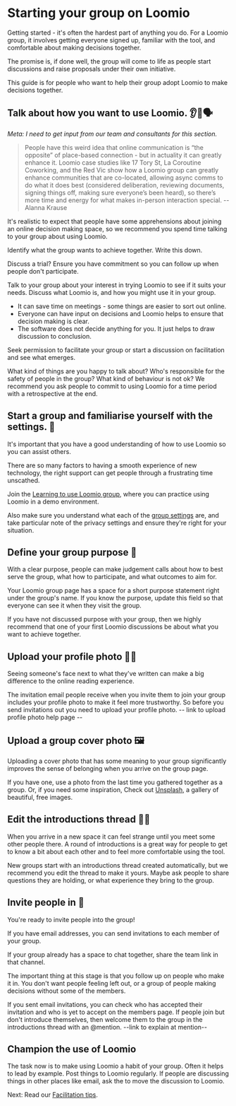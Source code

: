 # Starting your group on Loomio

Getting started - it's often the hardest part of anything you do. For a Loomio group, it involves getting everyone signed up, familiar with the tool, and comfortable about making decisions together.

The promise is, if done well, the group will come to life as people start discussions and raise proposals under their own initiative.

This guide is for people who want to help their group adopt Loomio to make decisions together.

## Talk about how you want to use Loomio. 👂👄🗣

_Meta: I need to get input from our team and consultants for this section._

> People have this weird idea that online communication is “the opposite” of place-based connection - but in actuality it can greatly enhance it. Loomio case studies like 17 Tory St, La Coroutine Coworking, and the Red Vic show how a Loomio group can greatly enhance communities that are co-located, allowing async comms to do what it does best (considered deliberation, reviewing documents, signing things off, making sure everyone’s been heard), so there’s more time and energy for what makes in-person interaction special. -- Alanna Krause

It's realistic to expect that people have some apprehensions about joining an online decision making space, so we recommend you spend time talking to your group about using Loomio.

Identify what the group wants to achieve together. Write this down.

Discuss a trial? Ensure you have commitment so you can follow up when people don't participate.

Talk to your group about your interest in trying Loomio to see if it suits your needs. Discuss what Loomio is, and how you might use it in your group.

* It can save time on meetings - some things are easier to sort out online.
* Everyone can have input on decisions and Loomio helps to ensure that decision making is clear.
* The software does not decide anything for you. It just helps to draw discussion to conclusion.

Seek permission to facilitate your group or start a discussion on facilitation and see what emerges.

What kind of things are you happy to talk about?
Who's responsible for the safety of people in the group?
What kind of behaviour is not ok?
We recommend you ask people to commit to using Loomio for a time period with a retrospective at the end.


## Start a group and familiarise yourself with the settings. 👀

It's important that you have a good understanding of how to use Loomio so you can assist others.

There are so many factors to having a smooth experience of new technology, the right support can get people through a frustrating time unscathed.

Join the [Learning to use Loomio group](), where you can practice using Loomio in a demo environment.

Also make sure you understand what each of the [group settings](https://loomio.gitbooks.io/manual/content/en/group_settings.html) are, and take particular note of the privacy settings and ensure they're right for your situation.

## Define your group purpose 🌟

With a clear purpose, people can make judgement calls about how to best serve the group, what how to participate, and what outcomes to aim for.

Your Loomio group page has a space for a short purpose statement right under the group's name. If you know the purpose, update this field so that everyone can see it when they visit the group.

If you have not discussed purpose with your group, then we highly recommend that one of your first Loomio discussions be about what you want to achieve together.

## Upload your profile photo 👩🏽

Seeing someone's face next to what they've written can make a big difference to the online reading experience.

The invitation email people receive when you invite them to join your group includes your profile photo to make it feel more trustworthy. So before you send invitations out you need to upload your profile photo. -- link to upload profile photo help page --

## Upload a group cover photo 🖼

Uploading a cover photo that has some meaning to your group significantly improves the sense of belonging when you arrive on the group page.

If you have one, use a photo from the last time you gathered together as a group. Or, if you need some inspiration, Check out [Unsplash](https://unsplash.com/), a gallery of beautiful, free images.

## Edit the introductions thread 👋🏽

When you arrive in a new space it can feel strange until you meet some other people there. A round of introductions is a great way for people to get to know a bit about each other and to feel more comfortable using the tool.

New groups start with an introductions thread created automatically, but we recommend you edit the thread to make it yours. Maybe ask people to share questions they are holding, or what experience they bring to the group.

## Invite people in 🙋

You're ready to invite people into the group!

If you have email addresses, you can send invitations to each member of your group.

If your group already has a space to chat together, share the team link in that channel.

The important thing at this stage is that you follow up on people who make it in. You don't want people feeling left out, or a group of people making decisions without some of the members.

If you sent email invitations, you can check who has accepted their invitation and who is yet to accept on the members page. If people join but don't introduce themselves, then welcome them to the group in the introductions thread with an @mention. --link to explain at mention--

## Champion the use of Loomio


The task now is to make using Loomio a habit of your group. Often it helps to lead by example. Post things to Loomio regularly. If people are discussing things in other places like email, ask the to move the discussion to Loomio.


Next: Read our [Facilitation tips](discussions.md).
